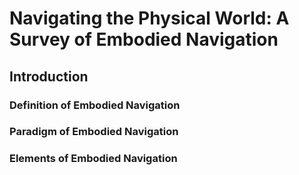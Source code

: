 # Navigating the Physical World: A Survey of Embodied Navigation
## Introduction
### Definition of Embodied Navigation
### Paradigm of Embodied Navigation
### Elements of Embodied Navigation
